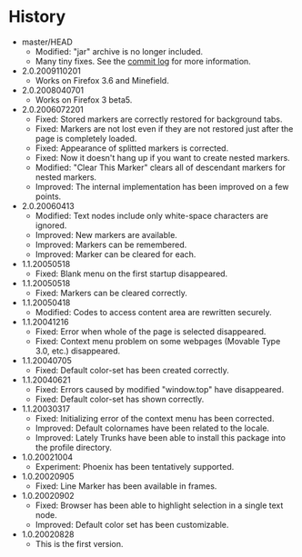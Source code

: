 # History

 - master/HEAD
   * Modified: "jar" archive is no longer included.
   * Many tiny fixes. See the [commit log](https://github.com/piroor/linemarker/commits/master) for more information.
 - 2.0.2009110201
   * Works on Firefox 3.6 and Minefield.
 - 2.0.2008040701
   * Works on Firefox 3 beta5.
 - 2.0.2006072201
   * Fixed: Stored markers are correctly restored for background tabs.
   * Fixed: Markers are not lost even if they are not restored just after the page is completely loaded.
   * Fixed: Appearance of splitted markers is corrected.
   * Fixed: Now it doesn't hang up if you want to create nested markers.
   * Modified: "Clear This Marker" clears all of descendant markers for nested markers.
   * Improved: The internal implementation has been improved on a few points.
 - 2.0.20060413
   * Modified: Text nodes include only white-space characters are ignored.
   * Improved: New markers are available.
   * Improved: Markers can be remembered.
   * Improved: Marker can be cleared for each.
 - 1.1.20050518
   * Fixed: Blank menu on the first startup disappeared.
 - 1.1.20050518
   * Fixed: Markers can be cleared correctly.
 - 1.1.20050418
   * Modified: Codes to access content area are rewritten securely.
 - 1.1.20041216
   * Fixed: Error when whole of the page is selected disappeared.
   * Fixed: Context menu problem on some webpages (Movable Type 3.0, etc.) disappeared.
 - 1.1.20040705
   * Fixed: Default color-set has been created correctly.
 - 1.1.20040621
   * Fixed: Errors caused by modified "window.top" have disappeared.
   * Fixed: Default color-set has shown correctly.
 - 1.1.20030317
   * Fixed: Initializing error of the context menu has been corrected.
   * Improved: Default colornames have been related to the locale.
   * Improved: Lately Trunks have been able to install this package into the profile directory.
 - 1.0.20021004
   * Experiment: Phoenix has been tentatively supported.
 - 1.0.20020905
   * Fixed: Line Marker has been available in frames.
 - 1.0.20020902
   * Fixed: Browser has been able to highlight selection in a single text node.
   * Improved: Default color set has been customizable.
 - 1.0.20020828
   * This is the first version.

